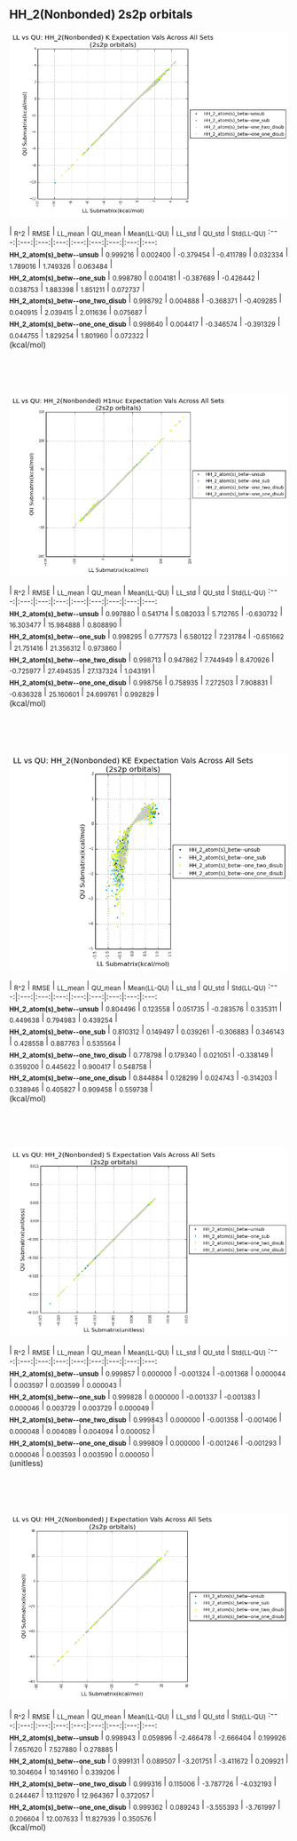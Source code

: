 ## HH_2(Nonbonded) 2s2p orbitals

<p align="center"><img src=/Data/expectationPlots/Nonbonded/HH_2/plots/HH_2_K.png /></p>

  | <sub>R^2</sub> | <sub>RMSE</sub> | <sub>LL_mean</sub> | <sub>QU_mean</sub> | <sub>Mean(LL-QU)</sub> | <sub>LL_std</sub> | <sub>QU_std</sub> | <sub>Std(LL-QU)</sub>
:---:|:---:|:---:|:---:|:---:|:---:|:---:|:---:|:---:  
<b><sub>HH_2_atom(s)_betw--unsub</sub></b> | <sub>0.999216</sub> | <sub>0.002400</sub> | <sub>-0.379454</sub> | <sub>-0.411789</sub> | <sub>0.032334</sub> | <sub>1.789016</sub> | <sub>1.749326</sub> | <sub>0.063484</sub> |   
<b><sub>HH_2_atom(s)_betw--one_sub</sub></b> | <sub>0.998780</sub> | <sub>0.004181</sub> | <sub>-0.387689</sub> | <sub>-0.426442</sub> | <sub>0.038753</sub> | <sub>1.883398</sub> | <sub>1.851211</sub> | <sub>0.072737</sub> |   
<b><sub>HH_2_atom(s)_betw--one_two_disub</sub></b> | <sub>0.998792</sub> | <sub>0.004888</sub> | <sub>-0.368371</sub> | <sub>-0.409285</sub> | <sub>0.040915</sub> | <sub>2.039415</sub> | <sub>2.011636</sub> | <sub>0.075687</sub> |   
<b><sub>HH_2_atom(s)_betw--one_one_disub</sub></b> | <sub>0.998640</sub> | <sub>0.004417</sub> | <sub>-0.346574</sub> | <sub>-0.391329</sub> | <sub>0.044755</sub> | <sub>1.829254</sub> | <sub>1.801960</sub> | <sub>0.072322</sub> |   
(kcal/mol)<br><br><br><br><br>


<p align="center"><img src=/Data/expectationPlots/Nonbonded/HH_2/plots/HH_2_H1nuc.png /></p>

  | <sub>R^2</sub> | <sub>RMSE</sub> | <sub>LL_mean</sub> | <sub>QU_mean</sub> | <sub>Mean(LL-QU)</sub> | <sub>LL_std</sub> | <sub>QU_std</sub> | <sub>Std(LL-QU)</sub>
:---:|:---:|:---:|:---:|:---:|:---:|:---:|:---:|:---:  
<b><sub>HH_2_atom(s)_betw--unsub</sub></b> | <sub>0.997880</sub> | <sub>0.541714</sub> | <sub>5.082033</sub> | <sub>5.712765</sub> | <sub>-0.630732</sub> | <sub>16.303477</sub> | <sub>15.984888</sub> | <sub>0.808890</sub> |   
<b><sub>HH_2_atom(s)_betw--one_sub</sub></b> | <sub>0.998295</sub> | <sub>0.777573</sub> | <sub>6.580122</sub> | <sub>7.231784</sub> | <sub>-0.651662</sub> | <sub>21.751416</sub> | <sub>21.356312</sub> | <sub>0.973860</sub> |   
<b><sub>HH_2_atom(s)_betw--one_two_disub</sub></b> | <sub>0.998713</sub> | <sub>0.947862</sub> | <sub>7.744949</sub> | <sub>8.470926</sub> | <sub>-0.725977</sub> | <sub>27.494535</sub> | <sub>27.137324</sub> | <sub>1.043191</sub> |   
<b><sub>HH_2_atom(s)_betw--one_one_disub</sub></b> | <sub>0.998756</sub> | <sub>0.758935</sub> | <sub>7.272503</sub> | <sub>7.908831</sub> | <sub>-0.636328</sub> | <sub>25.160601</sub> | <sub>24.699761</sub> | <sub>0.992829</sub> |   
(kcal/mol)<br><br><br><br><br>


<p align="center"><img src=/Data/expectationPlots/Nonbonded/HH_2/plots/HH_2_KE.png /></p>

  | <sub>R^2</sub> | <sub>RMSE</sub> | <sub>LL_mean</sub> | <sub>QU_mean</sub> | <sub>Mean(LL-QU)</sub> | <sub>LL_std</sub> | <sub>QU_std</sub> | <sub>Std(LL-QU)</sub>
:---:|:---:|:---:|:---:|:---:|:---:|:---:|:---:|:---:  
<b><sub>HH_2_atom(s)_betw--unsub</sub></b> | <sub>0.804496</sub> | <sub>0.123558</sub> | <sub>0.051735</sub> | <sub>-0.283576</sub> | <sub>0.335311</sub> | <sub>0.449638</sub> | <sub>0.794983</sub> | <sub>0.439254</sub> |   
<b><sub>HH_2_atom(s)_betw--one_sub</sub></b> | <sub>0.810312</sub> | <sub>0.149497</sub> | <sub>0.039261</sub> | <sub>-0.306883</sub> | <sub>0.346143</sub> | <sub>0.428558</sub> | <sub>0.887763</sub> | <sub>0.535564</sub> |   
<b><sub>HH_2_atom(s)_betw--one_two_disub</sub></b> | <sub>0.778798</sub> | <sub>0.179340</sub> | <sub>0.021051</sub> | <sub>-0.338149</sub> | <sub>0.359200</sub> | <sub>0.445622</sub> | <sub>0.900417</sub> | <sub>0.548758</sub> |   
<b><sub>HH_2_atom(s)_betw--one_one_disub</sub></b> | <sub>0.844884</sub> | <sub>0.128299</sub> | <sub>0.024743</sub> | <sub>-0.314203</sub> | <sub>0.338946</sub> | <sub>0.405827</sub> | <sub>0.909458</sub> | <sub>0.559738</sub> |   
(kcal/mol)<br><br><br><br><br>


<p align="center"><img src=/Data/expectationPlots/Nonbonded/HH_2/plots/HH_2_S.png /></p>

  | <sub>R^2</sub> | <sub>RMSE</sub> | <sub>LL_mean</sub> | <sub>QU_mean</sub> | <sub>Mean(LL-QU)</sub> | <sub>LL_std</sub> | <sub>QU_std</sub> | <sub>Std(LL-QU)</sub>
:---:|:---:|:---:|:---:|:---:|:---:|:---:|:---:|:---:  
<b><sub>HH_2_atom(s)_betw--unsub</sub></b> | <sub>0.999857</sub> | <sub>0.000000</sub> | <sub>-0.001324</sub> | <sub>-0.001368</sub> | <sub>0.000044</sub> | <sub>0.003597</sub> | <sub>0.003599</sub> | <sub>0.000043</sub> |   
<b><sub>HH_2_atom(s)_betw--one_sub</sub></b> | <sub>0.999828</sub> | <sub>0.000000</sub> | <sub>-0.001337</sub> | <sub>-0.001383</sub> | <sub>0.000046</sub> | <sub>0.003729</sub> | <sub>0.003729</sub> | <sub>0.000049</sub> |   
<b><sub>HH_2_atom(s)_betw--one_two_disub</sub></b> | <sub>0.999843</sub> | <sub>0.000000</sub> | <sub>-0.001358</sub> | <sub>-0.001406</sub> | <sub>0.000048</sub> | <sub>0.004089</sub> | <sub>0.004094</sub> | <sub>0.000052</sub> |   
<b><sub>HH_2_atom(s)_betw--one_one_disub</sub></b> | <sub>0.999809</sub> | <sub>0.000000</sub> | <sub>-0.001246</sub> | <sub>-0.001293</sub> | <sub>0.000046</sub> | <sub>0.003593</sub> | <sub>0.003590</sub> | <sub>0.000050</sub> |   
(unitless)<br><br><br><br><br>


<p align="center"><img src=/Data/expectationPlots/Nonbonded/HH_2/plots/HH_2_J.png /></p>

  | <sub>R^2</sub> | <sub>RMSE</sub> | <sub>LL_mean</sub> | <sub>QU_mean</sub> | <sub>Mean(LL-QU)</sub> | <sub>LL_std</sub> | <sub>QU_std</sub> | <sub>Std(LL-QU)</sub>
:---:|:---:|:---:|:---:|:---:|:---:|:---:|:---:|:---:  
<b><sub>HH_2_atom(s)_betw--unsub</sub></b> | <sub>0.998943</sub> | <sub>0.059896</sub> | <sub>-2.466478</sub> | <sub>-2.666404</sub> | <sub>0.199926</sub> | <sub>7.657620</sub> | <sub>7.527880</sub> | <sub>0.278885</sub> |   
<b><sub>HH_2_atom(s)_betw--one_sub</sub></b> | <sub>0.999131</sub> | <sub>0.089507</sub> | <sub>-3.201751</sub> | <sub>-3.411672</sub> | <sub>0.209921</sub> | <sub>10.304604</sub> | <sub>10.149160</sub> | <sub>0.339206</sub> |   
<b><sub>HH_2_atom(s)_betw--one_two_disub</sub></b> | <sub>0.999316</sub> | <sub>0.115006</sub> | <sub>-3.787726</sub> | <sub>-4.032193</sub> | <sub>0.244467</sub> | <sub>13.112970</sub> | <sub>12.964367</sub> | <sub>0.372057</sub> |   
<b><sub>HH_2_atom(s)_betw--one_one_disub</sub></b> | <sub>0.999362</sub> | <sub>0.089243</sub> | <sub>-3.555393</sub> | <sub>-3.761997</sub> | <sub>0.206604</sub> | <sub>12.007633</sub> | <sub>11.827939</sub> | <sub>0.350576</sub> |   
(kcal/mol)<br><br><br><br><br>


